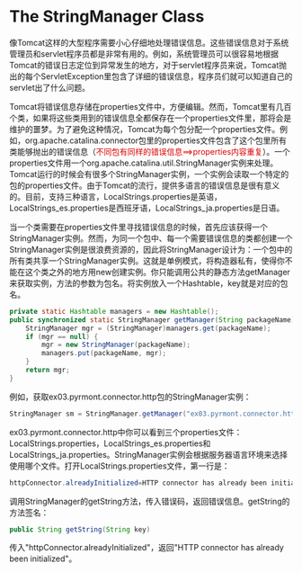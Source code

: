 # The StringManager Class

像Tomcat这样的大型程序需要小心仔细地处理错误信息。这些错误信息对于系统管理员和servlet程序员都是非常有用的。例如，系统管理员可以很容易地根据Tomcat的错误日志定位到异常发生的地方，对于servlet程序员来说，Tomcat抛出的每个ServletException里包含了详细的错误信息，程序员们就可以知道自己的servlet出了什么问题。

Tomcat将错误信息存储在properties文件中，方便编辑。然而，Tomcat里有几百个类，如果将这些类用到的错误信息全都保存在一个properties文件里，那将会是维护的噩梦。为了避免这种情况，Tomcat为每个包分配一个properties文件。例如，org.apache.catalina.connector包里的properties文件包含了这个包里所有类能够抛出的错误信息（<font color="#dd0000">不同包有同样的错误信息==>properties内容重复</font>）。一个properties文件用一个org.apache.catalina.util.StringManager实例来处理。Tomcat运行的时候会有很多个StringManager实例，一个实例会读取一个特定的包的properties文件。由于Tomcat的流行，提供多语言的错误信息是很有意义的。目前，支持三种语言，LocalStrings.properties是英语，LocalStrings_es.properties是西班牙语，LocalStrings_ja.properties是日语。

当一个类需要在properties文件里寻找错误信息的时候，首先应该获得一个StringManager实例。然而，为同一个包中、每一个需要错误信息的类都创建一个StringManager实例是很浪费资源的，因此将StringManager设计为：一个包中的所有类共享一个StringManager实例。这就是单例模式，将构造器私有，使得你不能在这个类之外的地方用new创建实例。你只能调用公共的静态方法getManager来获取实例，方法的参数为包名。将实例放入一个Hashtable，key就是对应的包名。

```java
private static Hashtable managers = new Hashtable(); 
public synchronized static StringManager getManager(String packageName) { 		 
	StringManager mgr = (StringManager)managers.get(packageName);
    if (mgr == null) {
        mgr = new StringManager(packageName);         
        managers.put(packageName, mgr); 
    } 
    return mgr;
}
```

例如，获取ex03.pyrmont.connector.http包的StringManager实例：

```java
StringManager sm = StringManager.getManager("ex03.pyrmont.connector.http");
```

ex03.pyrmont.connector.http中你可以看到三个properties文件：LocalStrings.properties，LocalStrings_es.properties和LocalStrings_ja.properties。StringManager实例会根据服务器语言环境来选择使用哪个文件。打开LocalStrings.properties文件，第一行是：

```java
httpConnector.alreadyInitialized=HTTP connector has already been initialized 
```

调用StringManager的getString方法，传入错误码，返回错误信息。getString的方法签名：

```java
public String getString(String key)
```

传入"httpConnector.alreadyInitialized"，返回"HTTP connector has already been initialized"。

